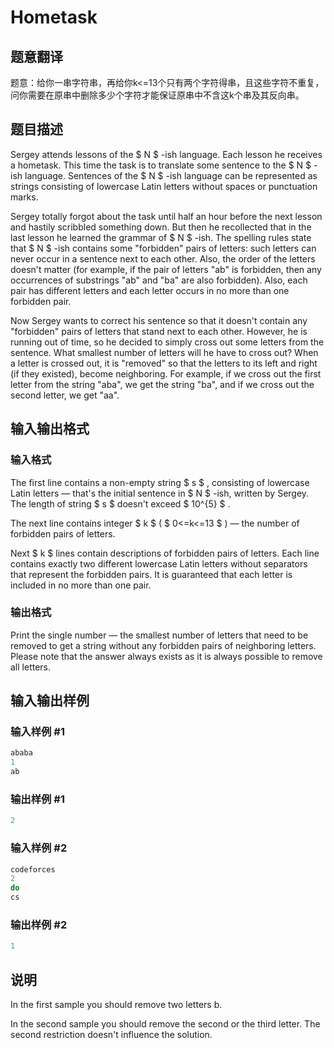 # Hometask

## 题意翻译

题意：给你一串字符串，再给你k<=13个只有两个字符得串，且这些字符不重复，问你需要在原串中删除多少个字符才能保证原串中不含这k个串及其反向串。

## 题目描述

Sergey attends lessons of the $ N $ -ish language. Each lesson he receives a hometask. This time the task is to translate some sentence to the $ N $ -ish language. Sentences of the $ N $ -ish language can be represented as strings consisting of lowercase Latin letters without spaces or punctuation marks.

Sergey totally forgot about the task until half an hour before the next lesson and hastily scribbled something down. But then he recollected that in the last lesson he learned the grammar of $ N $ -ish. The spelling rules state that $ N $ -ish contains some "forbidden" pairs of letters: such letters can never occur in a sentence next to each other. Also, the order of the letters doesn't matter (for example, if the pair of letters "ab" is forbidden, then any occurrences of substrings "ab" and "ba" are also forbidden). Also, each pair has different letters and each letter occurs in no more than one forbidden pair.

Now Sergey wants to correct his sentence so that it doesn't contain any "forbidden" pairs of letters that stand next to each other. However, he is running out of time, so he decided to simply cross out some letters from the sentence. What smallest number of letters will he have to cross out? When a letter is crossed out, it is "removed" so that the letters to its left and right (if they existed), become neighboring. For example, if we cross out the first letter from the string "aba", we get the string "ba", and if we cross out the second letter, we get "aa".

## 输入输出格式

### 输入格式

The first line contains a non-empty string $ s $ , consisting of lowercase Latin letters — that's the initial sentence in $ N $ -ish, written by Sergey. The length of string $ s $ doesn't exceed $ 10^{5} $ .

The next line contains integer $ k $ ( $ 0<=k<=13 $ ) — the number of forbidden pairs of letters.

Next $ k $ lines contain descriptions of forbidden pairs of letters. Each line contains exactly two different lowercase Latin letters without separators that represent the forbidden pairs. It is guaranteed that each letter is included in no more than one pair.

### 输出格式

Print the single number — the smallest number of letters that need to be removed to get a string without any forbidden pairs of neighboring letters. Please note that the answer always exists as it is always possible to remove all letters.

## 输入输出样例

### 输入样例 #1

```cpp
ababa
1
ab

```
### 输出样例 #1

```cpp
2

```
### 输入样例 #2

```cpp
codeforces
2
do
cs

```
### 输出样例 #2

```cpp
1

```
## 说明

In the first sample you should remove two letters b.

In the second sample you should remove the second or the third letter. The second restriction doesn't influence the solution.

